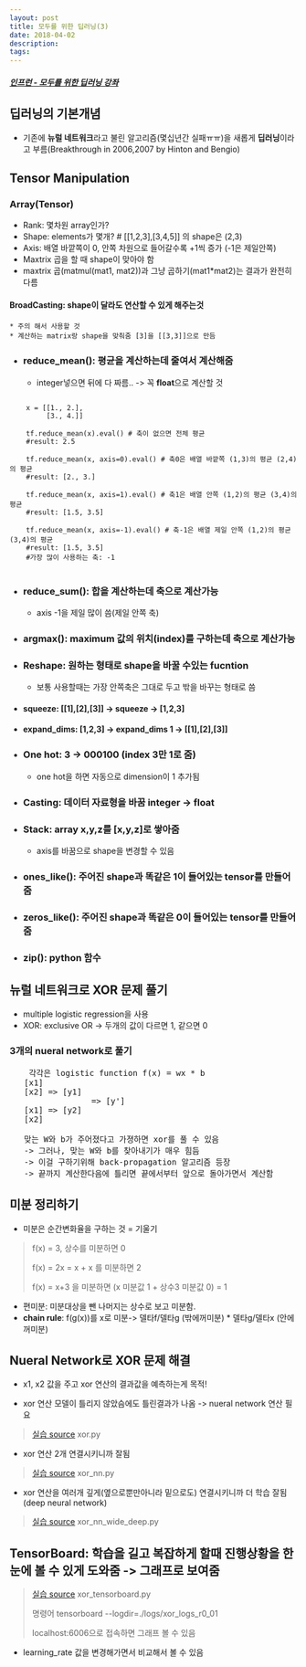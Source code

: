 ```yaml
---
layout: post
title: 모두를 위한 딥러닝(3)
date: 2018-04-02
description:
tags:
---
```


##### [인프런 - 모두를 위한 딥러닝 강좌](https://www.inflearn.com/course/%EA%B8%B0%EB%B3%B8%EC%A0%81%EC%9D%B8-%EB%A8%B8%EC%8B%A0%EB%9F%AC%EB%8B%9D-%EB%94%A5%EB%9F%AC%EB%8B%9D-%EA%B0%95%EC%A2%8C/)

## 딥러닝의 기본개념
* 기존에 **뉴럴 네트워크**라고 불린 알고리즘(몇십년간 실패ㅠㅠ)을 새롭게 **딥러닝**이라고 부름(Breakthrough in 2006,2007 by Hinton and Bengio)

## Tensor Manipulation

### Array(Tensor)
* Rank: 몇차원 array인가?
* Shape: elements가 몇개? # [[1,2,3],[3,4,5]] 의 shape은 (2,3)
* Axis: 배열 바깥쪽이 0, 안쪽 차원으로 들어갈수록 +1씩 증가 (-1은 제일안쪽)
* Maxtrix 곱을 할 때 shape이 맞아야 함
* maxtrix 곱(matmul(mat1, mat2))과 그냥 곱하기(mat1*mat2)는 결과가 완전히 다름

#### BroadCasting: shape이 달라도 연산할 수 있게 해주는것
    * 주의 해서 사용할 것
    * 계산하는 matrix랑 shape을 맞춰줌 [3]을 [[3,3]]으로 만듬

* ### reduce_mean(): 평균을 계산하는데 줄여서 계산해줌
    * integer넣으면 뒤에 다 짜름.. -> 꼭 **float**으로 계산할 것
<pre>
<code>
    x = [[1., 2.],
         [3., 4.]]

    tf.reduce_mean(x).eval() # 축이 없으면 전체 평균
    #result: 2.5

    tf.reduce_mean(x, axis=0).eval() # 축0은 배열 바깥쪽 (1,3)의 평균 (2,4)의 평균
    #result: [2., 3.]

    tf.reduce_mean(x, axis=1).eval() # 축1은 배열 안쪽 (1,2)의 평균 (3,4)의 평균
    #result: [1.5, 3.5]

    tf.reduce_mean(x, axis=-1).eval() # 축-1은 배열 제일 안쪽 (1,2)의 평균 (3,4)의 평균
    #result: [1.5, 3.5]
    #가장 많이 사용하는 축: -1
</code>
</pre>

* ### reduce_sum(): 합을 계산하는데 축으로 계산가능
    * axis -1을 제일 많이 씀(제일 안쪽 축)

* ### argmax(): maximum 값의 위치(index)를 구하는데 축으로 계산가능

* ### **Reshape**: 원하는 형태로 shape을 바꿀 수있는 fucntion
    * 보통 사용할때는 가장 안쪽축은 그대로 두고 밖을 바꾸는 형태로 씀
* #### squeeze: [[1],[2],[3]] -> squeeze -> [1,2,3]
* #### expand_dims: [1,2,3] -> expand_dims 1 -> [[1],[2],[3]]

* ### One hot: 3 -> 000100 (index 3만 1로 줌)
    * one hot을 하면 자동으로 dimension이 1 추가됨

* ### Casting: 데이터 자료형을 바꿈 integer -> float

* ### Stack: array x,y,z를 [x,y,z]로 쌓아줌
    * axis를 바꿈으로 shape을 변경할 수 있음

* ### ones_like(): 주어진 shape과 똑같은 1이 들어있는 tensor를 만들어줌
* ### zeros_like(): 주어진 shape과 똑같은 0이 들어있는 tensor를 만들어줌
* ### zip(): python 함수

## 뉴럴 네트워크로 XOR 문제 풀기

* multiple logistic regression을 사용
* XOR: exclusive OR -> 두개의 값이 다르면 1, 같으면 0

### 3개의 nueral network로 풀기
<pre>
    각각은 logistic function f(x) = wx * b
   [x1]
   [x2] => [y1]
                 => [y']
   [x1] => [y2]
   [x2]

   맞는 W와 b가 주어졌다고 가졍하면 xor를 풀 수 있음
   -> 그러나, 맞는 W와 b를 찾아내기가 매우 힘듬
   -> 이걸 구하기위해 back-propagation 알고리즘 등장
   -> 끝까지 계산한다음에 틀리면 끝에서부터 앞으로 돌아가면서 계산함
</pre>

## 미분 정리하기
* 미분은 순간변화율을 구하는 것 = 기울기
> f(x) = 3, 상수를 미분하면 0
>
> f(x) = 2x = x + x 를 미분하면 2
>
> f(x) = x+3 을 미분하면 (x 미분값 1 + 상수3 미분값 0) = 1
* 편미분: 미분대상을 뺀 나머지는 상수로 보고 미분함.
* **chain rule**: f(g(x))를 x로 미분-> 델타f/델타g (밖에꺼미분) * 델타g/델타x (안에꺼미분)

## Nueral Network로 XOR 문제 해결
* x1, x2 값을 주고 xor 연산의 결과값을 예측하는게 목적!

* xor 연산 모델이 틀리지 않았슴에도 틀린결과가 나옴 -> nueral network 연산 필요
> [실습 source](https://github.com/DaJeong-Lee/tensorflow) xor.py
* xor 연산 2개 연결시키니까 잘됨
> [실습 source](https://github.com/DaJeong-Lee/tensorflow) xor_nn.py
* xor 연산을 여러개 깊게(옆으로뿐만아니라 밑으로도) 연결시키니까 더 학습 잘됨 (deep neural network)
> [실습 source](https://github.com/DaJeong-Lee/tensorflow) xor_nn_wide_deep.py

## TensorBoard: 학습을 길고 복잡하게 할때 진행상황을 한눈에 볼 수 있게 도와줌 -> 그래프로 보여줌
> [실습 source](https://github.com/DaJeong-Lee/tensorflow) xor_tensorboard.py
>
> 명령어 tensorboard --logdir=./logs/xor_logs_r0_01
>
> localhost:6006으로 접속하면 그래프 볼 수 있음

* learning_rate 값을 변경해가면서 비교해서 볼 수 있음



